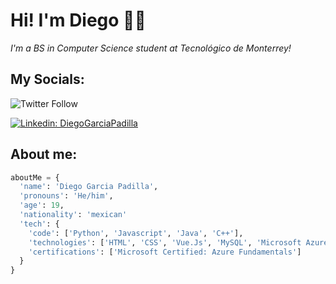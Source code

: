 # Hi! I'm Diego 👋🏼

_I'm a BS in Computer Science student at Tecnológico de Monterrey!_

## My  Socials:

![Twitter Follow](https://img.shields.io/twitter/follow/dgarcia370?style=social)

[![Linkedin: DiegoGarciaPadilla](https://img.shields.io/badge/-DiegoGarciaPadilla-blue?style=flat-square&logo=Linkedin&logoColor=white&link=https://www.linkedin.com/in/DiegoGarciaPadilla/)](https://www.linkedin.com/in/DiegoGarciaPadilla/)

## About me:

```python
aboutMe = {
  'name': 'Diego Garcia Padilla',
  'pronouns': 'He/him',
  'age': 19,
  'nationality': 'mexican'
  'tech': {
    'code': ['Python', 'Javascript', 'Java', 'C++'],
    'technologies': ['HTML', 'CSS', 'Vue.Js', 'MySQL', 'Microsoft Azure'],
    'certifications': ['Microsoft Certified: Azure Fundamentals'] 
  }
}
```
  
